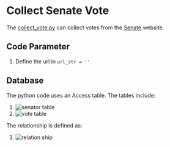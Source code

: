 # Collect Senate Vote

The [collect_vote.py](https://github.com/xbwei/Data-Mining-on-Social-Media/blob/master/collect_senate_vote/collect_vote.py) can collect votes from the [Senate](https://www.senate.gov/legislative/votes.htm) website.

## Code Parameter
1. Define the url in `url_str = ''`

## Database
The python code uses an Access table. The tables include:
1. ![senator table](https://github.com/xbwei/Data-Mining-on-Social-Media/blob/master/collect_senate_vote/vote_table.PNG)
2. ![vote table](https://github.com/xbwei/Data-Mining-on-Social-Media/blob/master/collect_senate_vote/vote_table.PNG)

The relationship is defined as:

3. ![relation ship](https://github.com/xbwei/Data-Mining-on-Social-Media/blob/master/collect_senate_vote/relationship.PNG)

